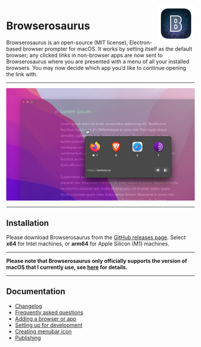 <img src="./designs/icon_squooshed.png" alt="logo" width="100" height="100" align="right" />

# Browserosaurus

Browserosaurus is an open-source (MIT license), Electron-based browser prompter
for macOS. It works by setting itself as the default browser; any clicked links
in non-browser apps are now sent to Browserosaurus where you are presented with
a menu of all your installed browsers. You may now decide which app you’d like
to continue opening the link with.

---

<img src="./screenshot.jpg" alt="screenshot" />

---

## Installation

Please download Browserosaurus from the
[GitHub releases page](https://github.com/will-stone/browserosaurus/releases/latest).
Select **x64** for Intel machines, or **arm64** for Apple Silicon (M1) machines.

---

**Please note that Browserosaurus only officially supports the version of macOS
that I currently use, see [here](docs/faq.md) for details.**

---

## Documentation

- [Changelog](https://github.com/will-stone/browserosaurus/releases)
- [Frequently asked questions](docs/faq.md)
- [Adding a browser or app](docs/adding-browser-or-app.md)
- [Setting up for development](docs/setting-up-for-development.md)
- [Creating menubar icon](docs/creating-menubar-icon.md)
- [Publishing](docs/publishing.md)
